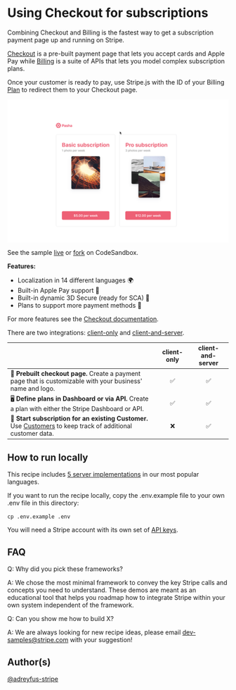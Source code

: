 # Using Checkout for subscriptions

Combining Checkout and Billing is the fastest way to get a subscription payment page up and running on Stripe.

[Checkout](https://stripe.com/docs/payments/checkout) is a pre-built payment page that lets you accept cards and Apple Pay while [Billing](https://stripe.com/docs/payments/checkout) is a suite of APIs that lets you model complex subscription plans. 

Once your customer is ready to pay, use Stripe.js with the ID of your Billing [Plan](https://stripe.com/docs/api/plans) to redirect them to your Checkout page.

<img src="./checkout-demo.gif" alt="A gif of the Checkout payment page rendering" align="center">

See the sample [live](https://4iupj.sse.codesandbox.io/) or [fork](https://codesandbox.io/s/stripe-sample-checkout-single-subscription-4iupj) on CodeSandbox.

**Features:**

- Localization in 14 different languages 🌍
- Built-in Apple Pay support 🍎
- Built-in dynamic 3D Secure (ready for SCA) 🔔
- Plans to support more payment methods 🔮

For more features see the [Checkout documentation](https://stripe.com/docs/payments/checkout/subscriptions).

There are two integrations: [client-only](./client-only) and [client-and-server](./client-and-server).

<!-- prettier-ignore -->
|     | client-only | client-and-server
:--- | :---: | :---:
🔨 **Prebuilt checkout page.** Create a payment page that is customizable with your business' name and logo. | ✅  | ✅ |
🖥️ **Define plans in Dashboard or via API.** Create a plan with either the Stripe Dashboard or API. | ✅  | ✅ |
🔢 **Start subscription for an existing Customer.** Use [Customers](https://stripe.com/docs/api/customers) to keep track of additional customer data.  | ❌  | ✅ |

## How to run locally

This recipe includes [5 server implementations](server/README.md) in our most popular languages.

If you want to run the recipe locally, copy the .env.example file to your own .env file in this directory:

```
cp .env.example .env
```

You will need a Stripe account with its own set of [API keys](https://stripe.com/docs/development#api-keys).

## FAQ

Q: Why did you pick these frameworks?

A: We chose the most minimal framework to convey the key Stripe calls and concepts you need to understand. These demos are meant as an educational tool that helps you roadmap how to integrate Stripe within your own system independent of the framework.

Q: Can you show me how to build X?

A: We are always looking for new recipe ideas, please email dev-samples@stripe.com with your suggestion!

## Author(s)

[@adreyfus-stripe](https://twitter.com/adrind)
